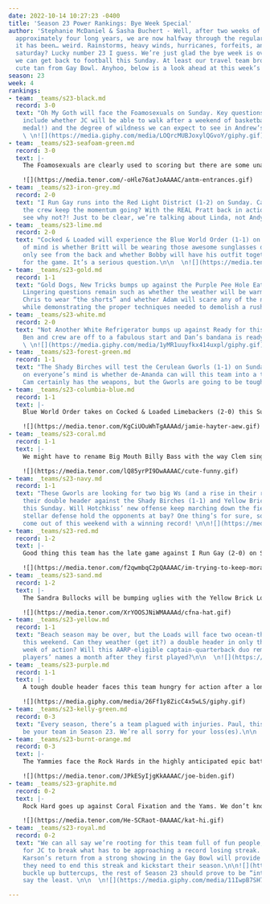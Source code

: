 ```yaml
---
date: 2022-10-14 10:27:23 -0400
title: 'Season 23 Power Rankings: Bye Week Special'
author: 'Stephanie McDaniel & Sasha Buchert - Well, after two weeks of football and
  approximately four long years, we are now halfway through the regular season. And
  it has been… weird. Rainstorms, heavy winds, hurricanes, forfeits, and games on
  saturday? Lucky number 23 I guess. We’re just glad the bye week is over and that
  we can get back to football this Sunday. At least our travel team brought back a
  cute tan from Gay Bowl. Anyhoo, below is a look ahead at this week’s games.      '
season: 23
week: 4
rankings:
- team: _teams/s23-black.md
  record: 3-0
  text: "Oh My Goth will face the Foamosexuals on Sunday. Key questions to consider
    include whether JC will be able to walk after a weekend of basketball (and a silver
    medal!) and the degree of wildness we can expect to see in Andrew’s hair.\n\n
    \ \n![](https://media.giphy.com/media/LOQrcMUBJoxylQGvoY/giphy.gif)"
- team: _teams/s23-seafoam-green.md
  record: 3-0
  text: |-
    The Foamosexuals are clearly used to scoring but there are some unanswered questions about the notorious Foamosexuals that will be decided on Sunday. Chris M. really knows how to re-enter the league. With the commish and a deep bench on their side, what could go wrong? Should be an awesome game. Too bad it's at 9 o’clock in the morning.

    ![](https://media.tenor.com/-oHle76atJoAAAAC/antm-entrances.gif)
- team: _teams/s23-iron-grey.md
  record: 2-0
  text: "I Run Gay runs into the Red Light District (1-2) on Sunday. Can Andy and
    the crew keep the momentum going? With the REAL Pratt back in action, we don’t
    see why not?! Just to be clear, we’re talking about Linda, not Andy.\n\n  \n![](https://media.tenor.com/nZhlbp0mXYEAAAAC/fire-beyonce.gif)"
- team: _teams/s23-lime.md
  record: 2-0
  text: "Cocked & Loaded will experience the Blue World Order (1-1) on Sunday. Top
    of mind is whether Britt will be wearing those awesome sunglasses defenses often
    only see from the back and whether Bobby will have his outfit together in time
    for the game. It’s a serious question.\n\n  \n![](https://media.tenor.com/u8uX3PwguFwAAAAC/glasses-sunglasses.gif)"
- team: _teams/s23-gold.md
  record: 1-1
  text: "Gold Dogs, New Tricks bumps up against the Purple Pee Hole Eaters (1-1).
    Lingering questions remain such as whether the weather will be warm enough for
    Chris to wear “the shorts” and whether Adam will scare any of the new players
    while demonstrating the proper techniques needed to demolish a rusher. \n\n![](https://media.tenor.com/KTEOrfEo8hkAAAAd/sataoa-laumea.gif)"
- team: _teams/s23-white.md
  record: 2-0
  text: "Not Another White Refrigerator bumps up against Ready for this Kelly (0-3).
    Ben and crew are off to a fabulous start and Dan’s bandana is ready to go. \n\n
    \ \n![](https://media.giphy.com/media/1yMR1uuyfkx414uxpl/giphy.gif)"
- team: _teams/s23-forest-green.md
  record: 1-1
  text: "The Shady Birches will test the Cerulean Gworls (1-1) on Sunday. The question
    on everyone’s mind is whether de-Amanda can will this team into a team of destiny?
    Cam certainly has the weapons, but the Gworls are going to be tough. \n\n![](https://media.tenor.com/usIHRXr3ue4AAAAC/you-cant-run-from-your-destiny-face-the-truth.gif)"
- team: _teams/s23-columbia-blue.md
  record: 1-1
  text: |-
    Blue World Order takes on Cocked & Loaded Limebackers (2-0) this Sunday. Ben is really coming into himself as a QB this season. I mean, have you _seen_ those football-slinging, flag-pulling, money-making biceps??? It’s just unfortunate that this Blue World doesn’t include any women+ in it…

    ![](https://media.tenor.com/KgCiUOuWhTgAAAAd/jamie-hayter-aew.gif)
- team: _teams/s23-coral.md
  record: 1-1
  text: |-
    We might have to rename Big Mouth Billy Bass with the way Clem sings and flops all over the field. Hopefully having some of their zen players back on the field with them this Sunday will bode better for Rick Royal’d (0-2) and keep Clem in check.

    ![](https://media.tenor.com/lQ85yrPI9DwAAAAC/cute-funny.gif)
- team: _teams/s23-navy.md
  record: 1-1
  text: "These Gworls are looking for two big Ws (and a rise in their rankings) in
    their double header against the Shady Birches (1-1) and Yellow Brick Loads (1-1)
    this Sunday. Will Hotchkiss’ new offense keep marching down the fields? Can this
    stellar defense hold the opponents at bay? One thing’s for sure, somebody will
    come out of this weekend with a winning record! \n\n![](https://media.tenor.com/Q4bx2G_ZiQsAAAAd/winner-winner-turkey-dinner-beth-dutton.gif)"
- team: _teams/s23-red.md
  record: 1-2
  text: |-
    Good thing this team has the late game against I Run Gay (2-0) on Sunday, because they’ll surely need their rest after visiting the Red Light District in Hawaii this past week. Will Brandon be fully recovered by the end of the season?? Let’s hope so, because this team really needs a win.

    ![](https://media.tenor.com/f2qwmbqC2pQAAAAC/im-trying-to-keep-morale-high-patrick-brewer.gif)
- team: _teams/s23-sand.md
  record: 1-2
  text: |-
    The Sandra Bullocks will be bumping uglies with the Yellow Brick Loads (1-1) this week. The question here is: Will Ms. Bullock will be proud or embarrassed by their performance? I hear Vincent’s been doing parachute runs again in preparation! We’ve all missed those cakes…

    ![](https://media.tenor.com/XrYOOSJNiWMAAAAd/cfna-hat.gif)
- team: _teams/s23-yellow.md
  record: 1-1
  text: "Beach season may be over, but the Loads will face two ocean-themed teams
    this weekend. Can they weather (get it?) a double header in only their second
    week of action? Will this AARP-eligible captain-quarterback duo remember their
    players’ names a month after they first played?\n\n  \n![](https://media.giphy.com/media/yunLFq5tevAsw/giphy-downsized-large.gif)"
- team: _teams/s23-purple.md
  record: 1-1
  text: |-
    A tough double header faces this team hungry for action after a long layoff. A game against last year’s champion QB and the current #1 team will test a team that hasn’t won a game contested on the field. Luckily QB Andrew is used to double the action and can tap into those twin daddy energy reserves to face the challenge.

    ![](https://media.giphy.com/media/26Ff1y8ZicC4x5wLS/giphy.gif)
- team: _teams/s23-kelly-green.md
  record: 0-3
  text: "Every season, there’s a team plagued with injuries. Paul, this happens to
    be your team in Season 23. We’re all sorry for your loss(es).\n\n  \n![](https://media.giphy.com/media/qCluSTHmbOHYI/giphy.gif)"
- team: _teams/s23-burnt-orange.md
  record: 0-3
  text: |-
    The Yammies face the Rock Hards in the highly anticipated epic battle of the Joes…etc

    ![](https://media.tenor.com/JPkESyIjgKkAAAAC/joe-biden.gif)
- team: _teams/s23-graphite.md
  record: 0-2
  text: |-
    Rock Hard goes up against Coral Fixation and the Yams. We don’t know who will win or who will even show up but our money is on Kat for the win, whatever the game.

    ![](https://media.tenor.com/He-SCRaot-0AAAAC/kat-hi.gif)
- team: _teams/s23-royal.md
  record: 0-2
  text: "We can all say we’re rooting for this team full of fun people, especially
    for JC to break what has to be approaching a record losing streak. Maybe Sean
    Karson’s return from a strong showing in the Gay Bowl will provide the inspiration
    they need to end this streak and kickstart their season.\n\n![](https://media.tenor.com/RXFTK7OMSKYAAAAd/orbit-streak.gif)\n\nWell,
    buckle up buttercups, the rest of Season 23 should prove to be “interesting” to
    say the least. \n\n  \n![](https://media.giphy.com/media/11IwpB7SH7gGUU/giphy.gif)"

---
```

